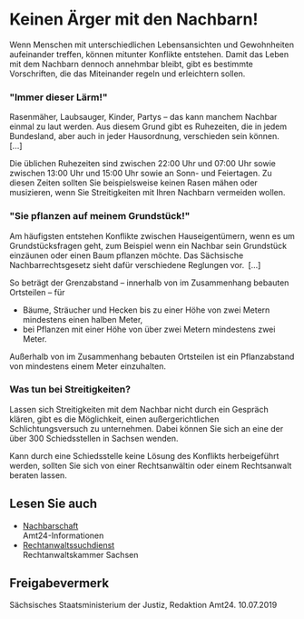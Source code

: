 # Keinen Ärger mit den Nachbarn!

Wenn Menschen mit unterschiedlichen Lebensansichten und Gewohnheiten aufeinander treffen, können mitunter Konflikte entstehen. Damit das Leben mit dem Nachbarn dennoch annehmbar bleibt, gibt es bestimmte Vorschriften, die das Miteinander regeln und erleichtern sollen.

### "Immer dieser Lärm!"

Rasenmäher, Laubsauger, Kinder, Partys – das kann manchem Nachbar einmal zu laut werden. Aus diesem Grund gibt es Ruhezeiten, die in jedem Bundesland, aber auch in jeder Hausordnung, verschieden sein können. [...]

Die üblichen Ruhezeiten sind zwischen 22:00 Uhr und 07:00 Uhr sowie zwischen 13:00 Uhr und 15:00 Uhr sowie an Sonn- und Feiertagen. Zu diesen Zeiten sollten Sie beispielsweise keinen Rasen mähen oder musizieren, wenn Sie Streitigkeiten mit Ihren Nachbarn vermeiden wollen.

### "Sie pflanzen auf meinem Grundstück!"

Am häufigsten entstehen Konflikte zwischen Hauseigentümern, wenn es um Grundstücksfragen geht, zum Beispiel wenn ein Nachbar sein Grundstück einzäunen oder einen Baum pflanzen möchte. Das Sächsische Nachbarrechtsgesetz sieht dafür verschiedene Reglungen vor. [...]

So beträgt der Grenzabstand – innerhalb von im Zusammenhang bebauten Ortsteilen – für

+ Bäume, Sträucher und Hecken bis zu einer Höhe von zwei Metern mindestens einen halben Meter,
+ bei Pflanzen mit einer Höhe von über zwei Metern mindestens zwei Meter.

Außerhalb von im Zusammenhang bebauten Ortsteilen ist ein Pflanzabstand von mindestens einem Meter einzuhalten.

### Was tun bei Streitigkeiten?

Lassen sich Streitigkeiten mit dem Nachbar nicht durch ein Gespräch klären, gibt es die Möglichkeit, einen außergerichtlichen Schlichtungsversuch zu unternehmen. Dabei können Sie sich an eine der über 300 Schiedsstellen in Sachsen wenden.

Kann durch eine Schiedsstelle keine Lösung des Konflikts herbeigeführt werden, sollten Sie sich von einer Rechtsanwältin oder einem Rechtsanwalt beraten lassen.

## Lesen Sie auch

* [Nachbarschaft](https://amt24dev.sachsen.de/zufi/lebenslagen/5000594)  
  Amt24-Informationen
* [Rechtanwaltssuchdienst](http://www.rak-sachsen.de/fuer-buerger/anwaltssuche/ "Rechtsanwalt-Suchdienst")  
  Rechtanwaltskammer Sachsen

## Freigabevermerk

Sächsisches Staatsministerium der Justiz, Redaktion Amt24. 10.07.2019
